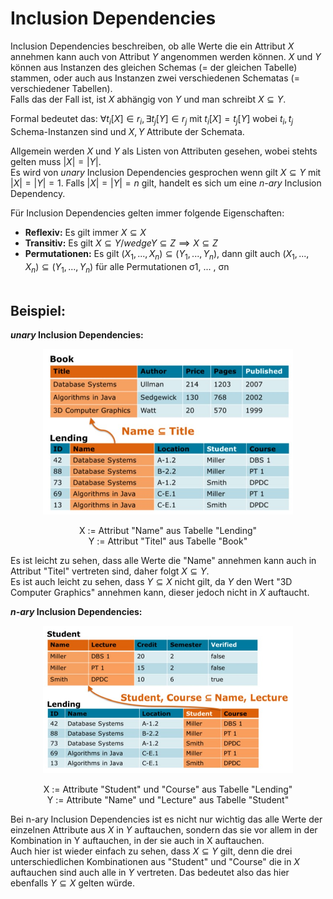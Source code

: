 # Inclusion Dependencies
Inclusion Dependencies beschreiben, ob alle Werte die ein Attribut $X$ annehmen kann auch von Attribut $Y$ angenommen werden können. $X$ und $Y$ können aus Instanzen des gleichen Schemas (= der gleichen Tabelle) stammen, oder auch aus Instanzen zwei verschiedenen Schematas (= verschiedener Tabellen).<br>
Falls das der Fall ist, ist $X$ abhängig von $Y$ und man schreibt $X ⊆ Y$.

Formal bedeutet das: $∀ t_i[X] ∈ r_i, ∃ t_j[Y] ∈ r_j$ mit $t_i[X] = t_j[Y]$ wobei $t_i, t_j$ Schema-Instanzen sind und $X, Y$ Attribute der Schemata. 

Allgemein werden $X$ und $Y$ als Listen von Attributen gesehen, wobei stehts gelten muss $|X| = |Y|$. <br>
Es wird von *unary* Inclusion Dependencies gesprochen wenn gilt $X ⊆ Y$ mit $|X| = |Y| = 1$. Falls $|X| = |Y| = n$ gilt, handelt es sich um eine *n-ary* Inclusion Dependency.

Für Inclusion Dependencies gelten immer folgende Eigenschaften:
* **Reflexiv:** Es gilt immer $X ⊆ X$
* **Transitiv:** Es gilt $X ⊆ Y /wedge Y ⊆ Z \implies X ⊆ Z$
* **Permutationen:** Es gilt $(X_1, ... , X_n) ⊆ (Y_1, ... , Y_n)$, dann gilt auch $(X_1, ... , X_n) ⊆ (Y_1, ... , Y_n)$ für alle Permutationen σ1, ... , σn 
<br><br>
## Beispiel:
***unary* Inclusion Dependencies:**
<p align="center">
  <img src="/imgs/unary_IND_Example.jpg" width="400">
  <p align="center">
  X := Attribut "Name" aus Tabelle "Lending"<br>
  Y := Attribut "Titel" aus Tabelle "Book"<br>
  </p>
</p>


Es ist leicht zu sehen, dass alle Werte die "Name" annehmen kann auch in Attribut "Titel" vertreten sind, daher folgt $X ⊆ Y$. <br>
Es ist auch leicht zu sehen, dass $Y ⊆ X$ nicht gilt, da $Y$ den Wert "3D Computer Graphics" annehmen kann, dieser jedoch nicht in $X$ auftaucht.

***n-ary* Inclusion Dependencies:**
<p align="center">
  <img src="/imgs/n-ary_IND_Example.jpg" width="400">
  <p align="center">
  X := Attribute "Student" und "Course" aus Tabelle "Lending"<br>
  Y := Attribute "Name" und "Lecture" aus Tabelle "Student"<br>
  </p>
</p>

Bei n-ary Inclusion Dependencies ist es nicht nur wichtig das alle Werte der einzelnen Attribute aus $X$ in $Y$ auftauchen, sondern das sie vor allem in der Kombination in Y auftauchen, in der sie auch in X auftauchen.<br>
Auch hier ist wieder einfach zu sehen, dass $X ⊆ Y$ gilt, denn die drei unterschiedlichen Kombinationen aus "Student" und "Course" die in $X$ auftauchen sind auch alle in $Y$ vertreten. Das bedeutet also das hier ebenfalls $Y ⊆ X$ gelten würde.

